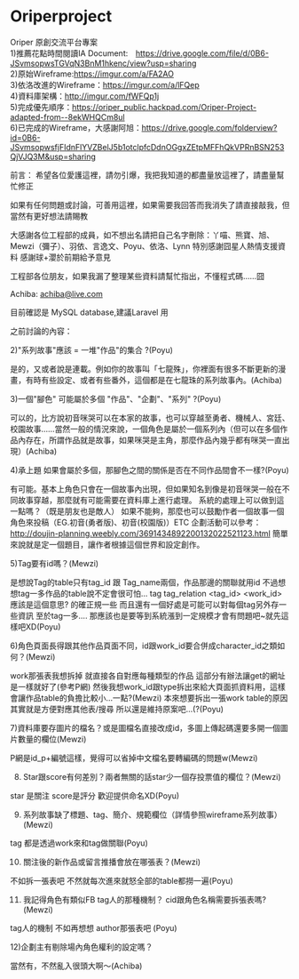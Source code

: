 # Oriperproject
Oriper 原創交流平台專案<br>
1)推薦花點時間閱讀IA Document:　https://drive.google.com/file/d/0B6-JSvmsopwsTGVqN3BnM1hkenc/view?usp=sharing<br>
2)原始Wireframe:https://imgur.com/a/FA2AO<br>
3)依洛改進的Wireframe：https://imgur.com/a/lFQep<br>
4)資料庫架構：http://imgur.com/fWFQp1j<br>
5)完成優先順序：https://oriper_public.hackpad.com/Oriper-Project-adapted-from--8ekWHQCm8ul<br>
6)已完成的Wireframe，大感謝阿旭：https://drive.google.com/folderview?id=0B6-JSvmsopwsfjFIdnFlYVZBelJ5b1otclpfcDdnOGgxZEtpMFFhQkVPRnBSN253QjVJQ3M&usp=sharing

前言：
希望各位愛護這裡，請勿引爆，我把我知道的都盡量放這裡了，請盡量幫忙修正

如果有任何問題或討論，可善用這裡，如果需要我回答而我消失了請直接敲我，但當然有更好想法請賜教

大感謝各位工程部的成員，如不想出名請把自己名字刪除：丫喵、熊寶、旭、Mewzi（彌子）、羽依、言逸文、Poyu、依洛、Lynn
特別感謝囧星人熱情支援資料
感謝球+瀴於前期給予意見

工程部各位朋友，如果我漏了整理某些資料請幫忙指出，不懂程式碼……囧

Achiba: achiba@live.com


目前確認是 MySQL database,建議Laravel 用

之前討論的內容：

2)"系列故事"應該 = 一堆"作品"的集合 ?(Poyu)

是的，又或者說是連載。例如你的故事叫「七龍殊」，你裡面有很多不斷更新的漫畫，有時有些設定、或者有些番外，這個都是在七龍珠的系列故事內。(Achiba)

3)一個"腳色" 可能屬於多個 "作品"、"企劃"、"系列" ?(Poyu)

可以的，比方說初音咪哭可以在本家的故事，也可以穿越至勇者、機械人、宮廷、校園故事……當然一般的情況來說，一個角色是屬於一個系列內（但可以在多個作品內存在，所謂作品就是故事，如果咪哭是主角，那麼作品內幾乎都有咪哭一直出現）(Achiba)

4)承上題 如果會屬於多個，那腳色之間的關係是否在不同作品間會不一樣?(Poyu)

有可能。基本上角色只會在一個故事內出現，但如果知名到像是初音咪哭一般在不同故事穿越，那麼就有可能需要在資料庫上進行處理。
系統的處理上可以做到這一點嗎？（既是朋友也是敵人）
如果不能夠，那麼也可以鼓勵作者一個故事一個角色來投稿（EG.初音(勇者版)、初音(校園版)）ETC
企劃活動可以參考：http://doujin-planning.weebly.com/3691434892200132022521123.html
簡單來說就是定一個題目，讓作者根據這個世界和設定創作。

5)Tag要有id嗎？(Mewzi)

是想說Tag的table只有tag_id 跟 Tag_name兩個，作品那邊的關聯就用id
不過想想tag一多作品的table說不定會很可怕...
tag <tag-id> <tag-name>
tag_relation <tag_id> <work_id>
應該是這個意思?
的確正規一些 而且還有一個好處是可能可以對每個tag另外存一些資訊
至於tag一多.... 那應該也是要等到系統漲到一定規模才會有問題吧~就先這樣吧XD(Poyu)

6)角色頁面長得跟其他作品頁面不同，id跟work_id要合併成character_id之類如何？(Mewzi)

work那張表我想拆掉 就直接各自對應每種類型的作品
這部分有辦法讓get的網址是一樣就好了(參考P網)
然後我想work_id跟type拆出來給大頁面抓資料用，這樣會讓作品table的負擔比較小...一點?(Mewzi)
本來想要拆出一張work table的原因其實就是方便對應其他表/搜尋
所以還是維持原案吧...(?(Poyu)

7)資料庫要存圖片的檔名？或是圖檔名直接改成id，多圖上傳起碼還要多開一個圖片數量的欄位(Mewzi)

P網是id_p+編號這樣，覺得可以省掉中文檔名要轉編碼的問題w(Mewzi)

8) Star跟score有何差別？兩者無關的話star少一個存投票值的欄位？(Mewzi)

star 是關注 score是評分 歡迎提供命名XD(Poyu)

9) 系列故事缺了標題、tag、簡介、規範欄位（詳情參照wireframe系列故事）(Mewzi)

tag 都是透過work來和tag做關聯(Poyu)

10) 關注後的新作品或留言推播會放在哪張表？(Mewzi)

不如拆一張表吧 不然就每次進來就怒全部的table都撈一遍(Poyu)

11) 我記得角色有類似FB tag人的那種機制？ cid跟角色名稱需要拆張表嗎?(Mewzi)

tag人的機制 不如再想想 author那張表吧 (Poyu)

12)企劃主有剔除場內角色權利的設定嗎？

當然有，不然亂入很頭大啊～(Achiba)

